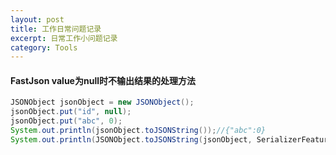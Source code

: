 ```yaml
---
layout: post
title: 工作日常问题记录
excerpt: 日常工作小问题记录
category: Tools
---
```


#### FastJson value为null时不输出结果的处理方法

```java
JSONObject jsonObject = new JSONObject();
jsonObject.put("id", null);
jsonObject.put("abc", 0);
System.out.println(jsonObject.toJSONString());//{"abc":0}
System.out.println(JSONObject.toJSONString(jsonObject, SerializerFeature.WriteMapNullValue));//{"abc":0,"id":null}
```
